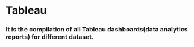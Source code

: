 <h1><b> Tableau </b></h1>
<h3> It is the compilation of all Tableau  dashboards(data analytics reports) for different dataset. </h3>
